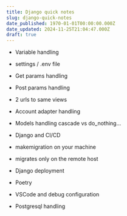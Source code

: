 ```yaml
---
title: Django quick notes
slug: django-quick-notes
date_published: 1970-01-01T00:00:00.000Z
date_updated: 2024-11-25T21:04:47.000Z
draft: true
---
```


- Variable handling
- settings / .env file

- Get params handling
- Post params handling
- 2 urls to same views
- Account adapter handling
- Models handling cascade vs do_nothing...
- Django and CI/CD
- makemigration on your machine
- migrates only on the remote host

- Django deployment
- Poetry
- VSCode and debug configuration
- Postgresql handling
